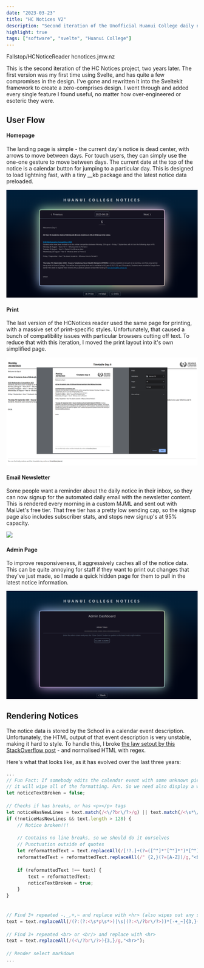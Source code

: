 ```yaml
---
date: "2023-03-23"
title: "HC Notices V2"
description: "Second iteration of the Unofficial Huanui College daily notices reader"
highlight: true
tags: ["software", "svelte", "Huanui College"]
---
```


<script lang="ts">
    import MarkdownLink from "$md/MarkdownLink.svelte";
</script>

<MarkdownLink href="https://github.com/Fallstop/HCNoticeReader">Fallstop/HCNoticeReader</MarkdownLink>
<MarkdownLink href="https://hcnotices.jmw.nz">hcnotices.jmw.nz</MarkdownLink>

This is the second iteration of the HC Notices project, two years later. The first version was my first time using Svelte, and has quite a few compromises in the design. I've gone and rewritten it into the Sveltekit framework to create a zero-comprises design. I went through and added every single feature I found useful, no matter how over-engineered or esoteric they were.

## User Flow

#### Homepage

The landing page is simple - the current day's notice is dead center, with arrows to move between days. For touch users, they can simply use the one-one gesture to move between days. The current date at the top of the notice is a calendar button for jumping to a particular day. This is designed to load lightning fast, with a tiny __kb package and the latest notice data preloaded.

![](./Homepage.png)

#### Print
The last version of the HCNotices reader used the same page for printing, with a massive set of print-specific styles. Unfortunately, that caused a bunch of compatibility issues with particular browsers cutting off text. To reduce that with this iteration, I moved the print layout into it's own simplified page.

![](./PrintPage.png)

#### Email Newsletter
Some people want a reminder about the daily notice in their inbox, so they can now signup for the automated daily email with the newsletter content. This is rendered every morning in a custom MJML and sent out with MailJet's free tier. That free tier has a pretty low sending cap, so the signup page also includes subscriber stats, and stops new signup's at 95% capacity.

![](./mail/)


#### Admin Page
To improve responsiveness, it aggressively caches all of the notice data. This can be quite annoying for staff if they want to print out changes that they've just made, so I made a quick hidden page for them to pull in the latest notice information.

![](./CacheClearAdminPage.png)


## Rendering Notices

The notice data is stored by the School in a calendar event description. Unfortunately, the HTML output of that event description is very unstable, making it hard to style. To handle this, I broke [the law setout by this StackOverflow post](https://stackoverflow.com/a/1732454) - and normalised HTML with regex.

Here's what that looks like, as it has evolved over the last three years:
```js
...
// Fun Fact: If somebody edits the calendar event with some unknown piece of software,
// it will wipe all of the formatting. Fun. So we need also display a warning for that occurrence. 
let noticeTextBroken = false;

// Checks if has breaks, or has <p></p> tags
let noticeHasNewLines = text.match(/<\/?br\/?>/g) || text.match(/<\s*\/p>\s*<p[^<>]*>/g)
if (!noticeHasNewLines && text.length > 128) {
    // Notice broken!!!

    // Contains no line breaks, so we should do it ourselves
    // Punctuation outside of quotes
    let reformattedText = text.replaceAll(/[!?.]+(?=([^"]*"[^"]*")*[^"]*$)(?=( *[^=]))/g,"$&<br>");
    reformattedText = reformattedText.replaceAll(/" {2,}(?=[A-Z])/g,"<br>");

    if (reformattedText !== text) {
        text = reformattedText;
        noticeTextBroken = true;
    }
}


// Find 3+ repeated -,_,+,~ and replace with <hr> (also wipes out any spaces/newlines/p tags before/after)
text = text.replaceAll(/(?:(?:<\s*p\s*>)|\s|(?:<\/?br\/?>))*[-+_~]{3,}(?:\s|(?:<br\/?>)|(?:<\s*\/\s*p\s*>))*/g,"<hr>")

// Find 3+ repeated <br> or <br/> and replace with <hr>
text = text.replaceAll(/(<\/?br\/?>){3,}/g,"<hr>");

// Render select markdown
...
```
